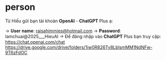 # person

Từ Hiếu gửi bạn tài khoản 𝐎𝐩𝐞𝐧𝐀𝐈 - 𝐂𝐡𝐚𝐭𝐆𝐏𝐓 Plus ạ:

-> 𝐔𝐬𝐞𝐫 𝐧𝐚𝐦𝐞: raisahimmies@hotmail.com
-> 𝐏𝐚𝐬𝐬𝐰𝐨𝐫𝐝: lamchuai@2025___HieuAI
-> Để đăng nhập vào 𝐂𝐡𝐚𝐭𝐆𝐏𝐓 Plus bạn truy cập:
https://chat.openai.com/chat
https://drive.google.com/drive/folders/1iw0R826Ty8LblsmMM1NdNFw-9T6zFdOC
